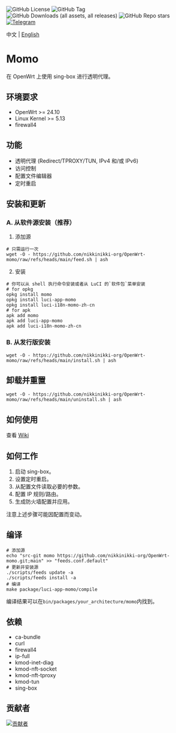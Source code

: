 ![GitHub License](https://img.shields.io/github/license/nikkinikki-org/OpenWrt-momo?style=for-the-badge&logo=github) ![GitHub Tag](https://img.shields.io/github/v/release/nikkinikki-org/OpenWrt-momo?style=for-the-badge&logo=github) ![GitHub Downloads (all assets, all releases)](https://img.shields.io/github/downloads/nikkinikki-org/OpenWrt-momo/total?style=for-the-badge&logo=github) ![GitHub Repo stars](https://img.shields.io/github/stars/nikkinikki-org/OpenWrt-momo?style=for-the-badge&logo=github) [![Telegram](https://img.shields.io/badge/Telegram-gray?style=for-the-badge&logo=telegram)](https://t.me/nikkinikki_org)

中文 | [English](README.md)

# Momo

在 OpenWrt 上使用 sing-box 进行透明代理。

## 环境要求

- OpenWrt >= 24.10
- Linux Kernel >= 5.13
- firewall4

## 功能

- 透明代理 (Redirect/TPROXY/TUN, IPv4 和/或 IPv6)
- 访问控制
- 配置文件编辑器
- 定时重启

## 安装和更新

### A. 从软件源安装（推荐）

1. 添加源

```shell
# 只需运行一次
wget -O - https://github.com/nikkinikki-org/OpenWrt-momo/raw/refs/heads/main/feed.sh | ash
```

2. 安装

```shell
# 你可以从 shell 执行命令安装或者从 LuCI 的`软件包`菜单安装
# for opkg
opkg install momo
opkg install luci-app-momo
opkg install luci-i18n-momo-zh-cn
# for apk
apk add momo
apk add luci-app-momo
apk add luci-i18n-momo-zh-cn
```

### B. 从发行版安装

```shell
wget -O - https://github.com/nikkinikki-org/OpenWrt-momo/raw/refs/heads/main/install.sh | ash
```

## 卸载并重置

```shell
wget -O - https://github.com/nikkinikki-org/OpenWrt-momo/raw/refs/heads/main/uninstall.sh | ash
```

## 如何使用

查看 [Wiki](https://github.com/nikkinikki-org/OpenWrt-momo/wiki)

## 如何工作

1. 启动 sing-box。
2. 设置定时重启。
3. 从配置文件读取必要的参数。
4. 配置 IP 规则/路由。
5. 生成防火墙配置并应用。

注意上述步骤可能因配置而变动。

## 编译

```shell
# 添加源
echo "src-git momo https://github.com/nikkinikki-org/OpenWrt-momo.git;main" >> "feeds.conf.default"
# 更新并安装源
./scripts/feeds update -a
./scripts/feeds install -a
# 编译
make package/luci-app-momo/compile
```

编译结果可以在`bin/packages/your_architecture/momo`内找到。

## 依赖

- ca-bundle
- curl
- firewall4
- ip-full
- kmod-inet-diag
- kmod-nft-socket
- kmod-nft-tproxy
- kmod-tun
- sing-box

## 贡献者

[![贡献者](https://contrib.rocks/image?repo=nikkinikki-org/OpenWrt-momo)](https://github.com/nikkinikki-org/OpenWrt-momo/graphs/contributors)
